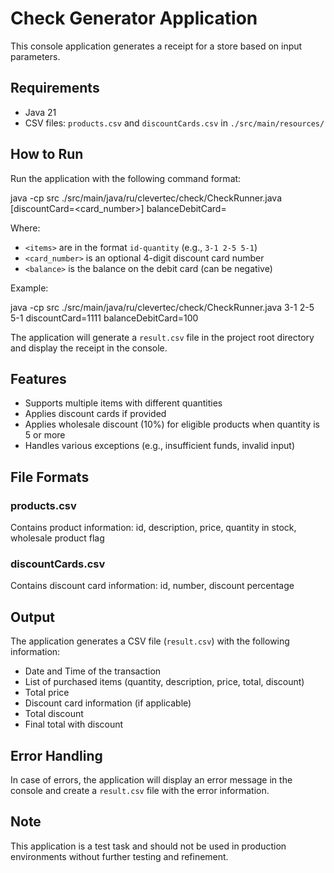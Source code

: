 # Check Generator Application

This console application generates a receipt for a store based on input parameters.

## Requirements

- Java 21
- CSV files: `products.csv` and `discountCards.csv` in `./src/main/resources/`

## How to Run

Run the application with the following command format:

java -cp src ./src/main/java/ru/clevertec/check/CheckRunner.java <items> [discountCard=<card_number>] balanceDebitCard=<balance>

Where:
- `<items>` are in the format `id-quantity` (e.g., `3-1 2-5 5-1`)
- `<card_number>` is an optional 4-digit discount card number
- `<balance>` is the balance on the debit card (can be negative)

Example:

java -cp src ./src/main/java/ru/clevertec/check/CheckRunner.java 3-1 2-5 5-1 discountCard=1111 balanceDebitCard=100

The application will generate a `result.csv` file in the project root directory and display the receipt in the console.

## Features

- Supports multiple items with different quantities
- Applies discount cards if provided
- Applies wholesale discount (10%) for eligible products when quantity is 5 or more
- Handles various exceptions (e.g., insufficient funds, invalid input)

## File Formats

### products.csv
Contains product information: id, description, price, quantity in stock, wholesale product flag

### discountCards.csv
Contains discount card information: id, number, discount percentage

## Output

The application generates a CSV file (`result.csv`) with the following information:
- Date and Time of the transaction
- List of purchased items (quantity, description, price, total, discount)
- Total price
- Discount card information (if applicable)
- Total discount
- Final total with discount

## Error Handling

In case of errors, the application will display an error message in the console and create a `result.csv` file with the error information.

## Note

This application is a test task and should not be used in production environments without further testing and refinement.